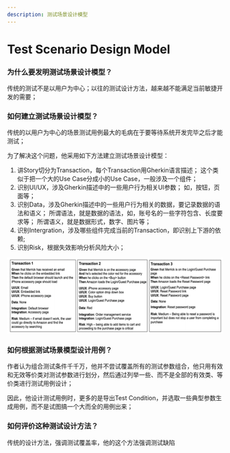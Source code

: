```yaml
---
description: 测试场景设计模型
---
```


# Test Scenario Design Model

### 为什么要发明测试场景设计模型？

传统的测试不是以用户为中心；以往的测试设计方法，越来越不能满足当前敏捷开发的需要；

### 如何建立测试场景设计模型？

传统的以用户为中心的场景测试用例最大的毛病在于要等待系统开发完毕之后才能测试；

为了解决这个问题，他采用如下方法建立测试场景设计模型：

1. 讲Story切分为Transaction，每个Transaction用Gherkin语言描述； 这个类似于把一个大的Use Case分成小的Use Case，一般涉及一个组件；
2. 识别UI/UX，涉及Gherkin描述中的一些用户行为相关UI参数； 如，按钮，页面等；
3. 识别Data，涉及Gherkin描述中的一些用户行为相关的数据，要记录数据的语法和语义； 所谓语法，就是数据的语法，如，账号名的一些字符包含、长度要求等； 所谓语义，就是数据形式，数字、图片等；
4. 识别Intergration，涉及哪些组件完成当前的Transaction，即识别上下游的依赖;
5. 识别Risk，根据失效影响分析风险大小；

![](../../.gitbook/assets/image%20%28149%29.png)



### 如何根据测试场景模型设计用例？

作者认为组合测试条件千千万，他并不尝试覆盖所有的测试参数组合，他只用有效和无效等价类对测试参数进行划分，然后通过列举一些、而不是全部的有效类、等价类进行测试用例设计；

因此，他设计测试用例时，更多的是导出Test Condition，并选取一些典型参数生成用例，而不是试图搞一个大而全的用例出来；

### 如何评价这种测试设计方法？

传统的设计方法，强调测试覆盖率，他的这个方法强调测试缺陷



